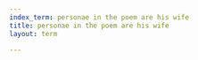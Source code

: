 ```yaml
---
index_term: personae in the poem are his wife
title: personae in the poem are his wife
layout: term

---
```

